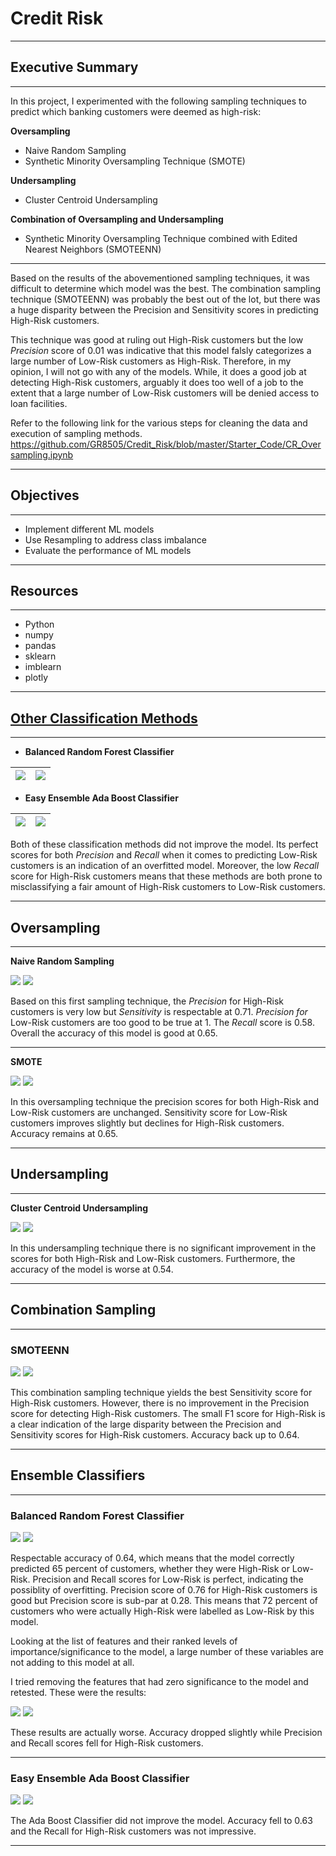 # Credit Risk
---------------------------------------------------------------------------------------------------------
## Executive Summary
---------------------------------------------------------------------------------------------------------
In this project, I experimented with the following sampling techniques to predict which banking customers
were deemed as high-risk:

**Oversampling**                                    
* Naive Random Sampling
* Synthetic Minority Oversampling Technique (SMOTE)

**Undersampling**
* Cluster Centroid Undersampling

**Combination of Oversampling and Undersampling**
* Synthetic Minority Oversampling Technique combined with Edited Nearest Neighbors (SMOTEENN)

---------------------------------------------------------------------------------------------------------
Based on the results of the abovementioned sampling techniques, it was difficult to determine which model
was the best. The combination sampling technique (SMOTEENN) was probably the best out of the lot, but 
there was a huge disparity between the Precision and Sensitivity scores in predicting High-Risk customers.

This technique was good at ruling out High-Risk customers but the low _Precision_ score of 0.01 was indicative 
that this model falsly categorizes a large number of Low-Risk customers as High-Risk.  Therefore, in my 
opinion, I will not go with any of the models.  While, it does a good job at detecting High-Risk customers, 
arguably it does too well of a job to the extent that a large number of Low-Risk customers will be denied
access to loan facilities.  

Refer to the following link for the various steps for cleaning the data and execution of sampling methods.
https://github.com/GR8505/Credit_Risk/blob/master/Starter_Code/CR_Oversampling.ipynb

---------------------------------------------------------------------------------------------------------
## Objectives
---------------------------------------------------------------------------------------------------------
* Implement different ML models
* Use Resampling to address class imbalance
* Evaluate the performance of ML models

----------------------------------------------------------------------------------------------------------
## Resources
----------------------------------------------------------------------------------------------------------
* Python
* numpy
* pandas
* sklearn
* imblearn
* plotly

---------------------------------------------------------------------------------------------------------
## [Other Classification Methods](https://github.com/GR8505/Credit_Risk/blob/master/Starter_Code/credit_risk_ensemble.ipynb)
---------------------------------------------------------------------------------------------------------
* **Balanced Random Forest Classifier**

![](https://github.com/GR8505/Credit_Risk/blob/master/Images/Balanced_RF1.png) | ![](https://github.com/GR8505/Credit_Risk/blob/master/Images/CM_Balanced_RF1.png)
-------------------------------------------------------------------------------|------------------------------

* **Easy Ensemble Ada Boost Classifier**

![](https://github.com/GR8505/Credit_Risk/blob/master/Images/Ada_Boost.png) | ![](https://github.com/GR8505/Credit_Risk/blob/master/Images/CM_Ada_Boost.png)
----------------------------------------------------------------------------|---------------------------------

Both of these classification methods did not improve the model.  Its perfect scores for both _Precision_ and
_Recall_ when it comes to predicting Low-Risk customers is an indication of an overfitted model.  Moreover, 
the low _Recall_ score for High-Risk customers means that these methods are both prone to misclassifying a fair
amount of High-Risk customers to Low-Risk customers.

---------------------------------------------------------------------------------------------------------
## Oversampling
---------------------------------------------------------------------------------------------------------
**Naive Random Sampling**

![](https://github.com/GR8505/Credit_Risk/blob/master/Images/CM_Over_Sample.png)
![](https://github.com/GR8505/Credit_Risk/blob/master/Images/R_OverSample1.png)

Based on this first sampling technique, the _Precision_ for High-Risk customers is very low but _Sensitivity_
is respectable at 0.71.  _Precision for_ Low-Risk customers are too good to be true at 1. The _Recall_ score
is 0.58. Overall the accuracy of this model is good at 0.65.

----------------------------------------------------------------------------------------------------------
**SMOTE**

![](https://github.com/GR8505/Credit_Risk/blob/master/Images/CM_SMOTE.png)
![](https://github.com/GR8505/Credit_Risk/blob/master/Images/SMOTE1.png)

In this oversampling technique the precision scores for both High-Risk and Low-Risk customers are 
unchanged. Sensitivity score for Low-Risk customers improves slightly but declines for High-Risk customers.
Accuracy remains at 0.65.

----------------------------------------------------------------------------------------------------------
## Undersampling
----------------------------------------------------------------------------------------------------------
**Cluster Centroid Undersampling**

![](https://github.com/GR8505/Credit_Risk/blob/master/Images/CM_Cluster_Centroid.png)
![](https://github.com/GR8505/Credit_Risk/blob/master/Images/Cluster_Centroids1.png)

In this undersampling technique there is no significant improvement in the scores for both High-Risk and
Low-Risk customers. Furthermore, the accuracy of the model is worse at 0.54.

----------------------------------------------------------------------------------------------------------
## Combination Sampling
----------------------------------------------------------------------------------------------------------
### SMOTEENN

![](https://github.com/GR8505/Credit_Risk/blob/master/Images/CM_SMOTEENN.png)
![](https://github.com/GR8505/Credit_Risk/blob/master/Images/SMOTEENN1.png)

This combination sampling technique yields the best Sensitivity score for High-Risk customers.  However,
there is no improvement in the Precision score for detecting High-Risk customers. The small F1 score for
High-Risk is a clear indication of the large disparity between the Precision and Sensitivity scores for
High-Risk customers.  Accuracy back up to 0.64.

---------------------------------------------------------------------------------------------------------
## Ensemble Classifiers
---------------------------------------------------------------------------------------------------------
### Balanced Random Forest Classifier

![](https://github.com/GR8505/Credit_Risk/blob/master/Images/CM_Balanced_RF.png)
![](https://github.com/GR8505/Credit_Risk/blob/master/Images/Balanced_RF.png)

Respectable accuracy of 0.64, which means that the model correctly predicted 65 percent of customers,
whether they were High-Risk or Low-Risk.  Precision and Recall scores for Low-Risk is perfect, indicating
the possiblity of overfitting.  Precision score of 0.76 for High-Risk customers is good but Precision 
score is sub-par at 0.28.  This means that 72 percent of customers who were actually High-Risk were 
labelled as Low-Risk by this model.

Looking at the list of features and their ranked levels of importance/significance to the model, a large 
number of these variables are not adding to this model at all.

I tried removing the features that had zero significance to the model and retested.
These were the results:

![](https://github.com/GR8505/Credit_Risk/blob/master/Images/CM_Balanced_RF1.png)
![](https://github.com/GR8505/Credit_Risk/blob/master/Images/Balanced_RF1.png)

These results are actually worse.  Accuracy dropped slightly while Precision and Recall scores fell for
High-Risk customers.

--------------------------------------------------------------------------------------------------------
### Easy Ensemble Ada Boost Classifier

![](https://github.com/GR8505/Credit_Risk/blob/master/Images/CM_Ada_Boost.png)
![](https://github.com/GR8505/Credit_Risk/blob/master/Images/Ada_Boost.png)

The Ada Boost Classifier did not improve the model.  Accuracy fell to 0.63 and the Recall for High-Risk
customers was not impressive.

---------------------------------------------------------------------------------------------------------
